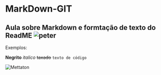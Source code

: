 # MarkDown-GIT

## Aula sobre Markdown e formtação de texto do ReadME ![peter](https://media.tenor.com/sk9EVYci-pIAAAAj/death-pose-peter-griffin.gif)



Exemplos:

**Negrito** _italico_ ~~taxado~~
```texto de código```

![Mettaton](https://media.tenor.com/qhHjW0xdhdIAAAAj/pixel-sitting.gif)
